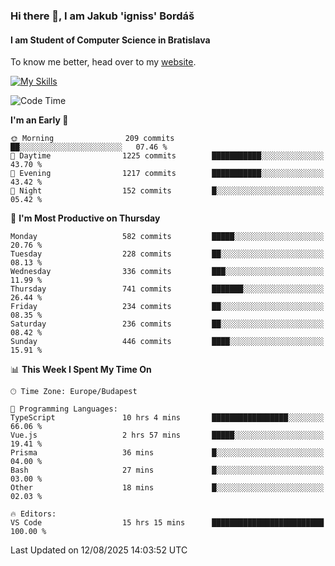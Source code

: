 ### Hi there 👋, I am Jakub 'igniss' Bordáš

#### I am Student of Computer Science in Bratislava
To know me better, head over to my [website](https://bordas.sk).

[![My Skills](https://skillicons.dev/icons?i=js,typescript,html,css,figma,svelte,vue,next,postgresql,nest,express,nodejs)](https://bordas.sk)


<!--START_SECTION:waka-->
![Code Time](http://img.shields.io/badge/Code%20Time-2%2C030%20hrs%201%20min-blue)

**I'm an Early 🐤** 

```text
🌞 Morning                209 commits         ██░░░░░░░░░░░░░░░░░░░░░░░   07.46 % 
🌆 Daytime                1225 commits        ███████████░░░░░░░░░░░░░░   43.70 % 
🌃 Evening                1217 commits        ███████████░░░░░░░░░░░░░░   43.42 % 
🌙 Night                  152 commits         █░░░░░░░░░░░░░░░░░░░░░░░░   05.42 % 
```
📅 **I'm Most Productive on Thursday** 

```text
Monday                   582 commits         █████░░░░░░░░░░░░░░░░░░░░   20.76 % 
Tuesday                  228 commits         ██░░░░░░░░░░░░░░░░░░░░░░░   08.13 % 
Wednesday                336 commits         ███░░░░░░░░░░░░░░░░░░░░░░   11.99 % 
Thursday                 741 commits         ███████░░░░░░░░░░░░░░░░░░   26.44 % 
Friday                   234 commits         ██░░░░░░░░░░░░░░░░░░░░░░░   08.35 % 
Saturday                 236 commits         ██░░░░░░░░░░░░░░░░░░░░░░░   08.42 % 
Sunday                   446 commits         ████░░░░░░░░░░░░░░░░░░░░░   15.91 % 
```


📊 **This Week I Spent My Time On** 

```text
🕑︎ Time Zone: Europe/Budapest

💬 Programming Languages: 
TypeScript               10 hrs 4 mins       █████████████████░░░░░░░░   66.06 % 
Vue.js                   2 hrs 57 mins       █████░░░░░░░░░░░░░░░░░░░░   19.41 % 
Prisma                   36 mins             █░░░░░░░░░░░░░░░░░░░░░░░░   04.00 % 
Bash                     27 mins             █░░░░░░░░░░░░░░░░░░░░░░░░   03.00 % 
Other                    18 mins             █░░░░░░░░░░░░░░░░░░░░░░░░   02.03 % 

🔥 Editors: 
VS Code                  15 hrs 15 mins      █████████████████████████   100.00 % 
```


 Last Updated on 12/08/2025 14:03:52 UTC
<!--END_SECTION:waka-->
